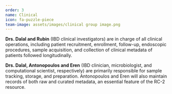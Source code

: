 ```yaml
---
order: 3
name: Clinical
icon: fa-puzzle-piece
team-image: assets/images/clinical group image.png
---
```


**Drs. Dalal and Rubin** (IBD clinical investigators) are in charge of all clinical operations, including patient recruitment, enrollment, follow-up, endoscopic procedures, sample acquisition, and collection of clinical metadata of patients followed longitudinally. 

**Drs. Dalal, Antonopoulos and Eren** (IBD clinician, microbiologist, and computational scientist, respectively) are primarily responsible for sample tracking, storage, and preparation. Antonopoulos and Eren will also maintain records of both raw and curated metadata, an essential feature of the RC-2 resource.

